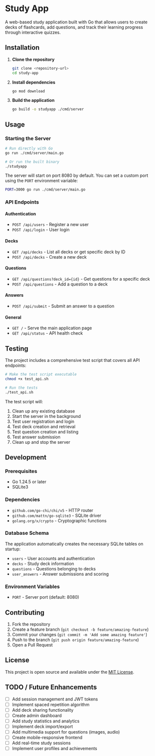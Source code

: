 # Study App

A web-based study application built with Go that allows users to create decks of flashcards, add questions, and track their learning progress through interactive quizzes.

## Installation

1. **Clone the repository**
   ```bash
   git clone <repository-url>
   cd study-app
   ```

2. **Install dependencies**
   ```bash
   go mod download
   ```

3. **Build the application**
   ```bash
   go build -o studyapp ./cmd/server
   ```

## Usage

### Starting the Server

```bash
# Run directly with Go
go run ./cmd/server/main.go

# Or run the built binary
./studyapp
```

The server will start on port 8080 by default. You can set a custom port using the `PORT` environment variable:

```bash
PORT=3000 go run ./cmd/server/main.go
```

### API Endpoints

#### Authentication
- `POST /api/users` - Register a new user
- `POST /api/login` - User login

#### Decks
- `GET /api/decks` - List all decks or get specific deck by ID
- `POST /api/decks` - Create a new deck

#### Questions
- `GET /api/questions?deck_id={id}` - Get questions for a specific deck
- `POST /api/questions` - Add a question to a deck

#### Answers
- `POST /api/submit` - Submit an answer to a question

#### General
- `GET /` - Serve the main application page
- `GET /api/status` - API health check

## Testing

The project includes a comprehensive test script that covers all API endpoints:

```bash
# Make the test script executable
chmod +x test_api.sh

# Run the tests
./test_api.sh
```

The test script will:
1. Clean up any existing database
2. Start the server in the background
3. Test user registration and login
4. Test deck creation and retrieval
5. Test question creation and listing
6. Test answer submission
7. Clean up and stop the server

## Development

### Prerequisites
- Go 1.24.5 or later
- SQLite3

### Dependencies
- `github.com/go-chi/chi/v5` - HTTP router
- `github.com/mattn/go-sqlite3` - SQLite driver
- `golang.org/x/crypto` - Cryptographic functions

### Database Schema

The application automatically creates the necessary SQLite tables on startup:
- `users` - User accounts and authentication
- `decks` - Study deck information
- `questions` - Questions belonging to decks
- `user_answers` - Answer submissions and scoring

### Environment Variables

- `PORT` - Server port (default: 8080)

## Contributing

1. Fork the repository
2. Create a feature branch (`git checkout -b feature/amazing-feature`)
3. Commit your changes (`git commit -m 'Add some amazing feature'`)
4. Push to the branch (`git push origin feature/amazing-feature`)
5. Open a Pull Request

## License

This project is open source and available under the [MIT License](LICENSE).

## TODO / Future Enhancements

- [ ] Add session management and JWT tokens
- [ ] Implement spaced repetition algorithm
- [ ] Add deck sharing functionality
- [ ] Create admin dashboard
- [ ] Add study statistics and analytics
- [ ] Implement deck import/export
- [ ] Add multimedia support for questions (images, audio)
- [ ] Create mobile-responsive frontend
- [ ] Add real-time study sessions
- [ ] Implement user profiles and achievements